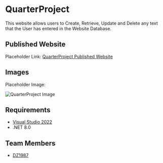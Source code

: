 # QuarterProject
This website allows users to Create, Retrieve, Update and Delete any text that the User has entered in the Website Database.

## Published Website
Placeholder Link: [QuarterProject Published Website](https://github.com/DZ1987)

## Images
Placeholder Image:

![QuarterProject Image](https://placehold.co/200)

## Requirements
- [Visual Studio 2022](https://visualstudio.microsoft.com/vs/)
- .NET 8.0

## Team Members
- [DZ1987](https://github.com/DZ1987)
